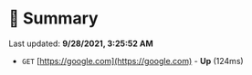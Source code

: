 # 📖 Summary
Last updated: **9/28/2021, 3:25:52 AM**

- `GET` [https://google.com](https://google.com) - **Up** (124ms)
